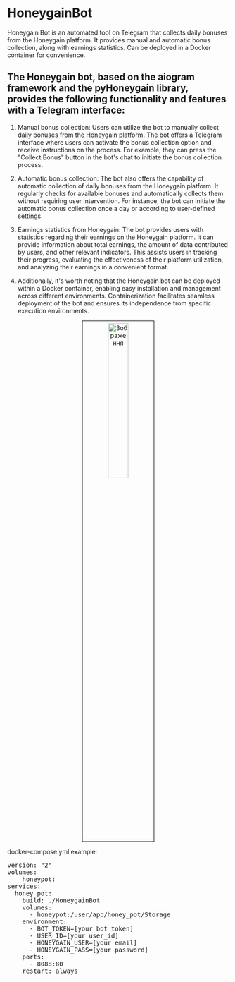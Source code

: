 # HoneygainBot
Honeygain Bot is an automated tool on Telegram that collects daily bonuses from the Honeygain platform. It provides manual and automatic bonus collection, along with earnings statistics. Can be deployed in a Docker container for convenience.

## The Honeygain bot, based on the aiogram framework and the pyHoneygain library, provides the following functionality and features with a Telegram interface:

1. Manual bonus collection: Users can utilize the bot to manually collect daily bonuses from the Honeygain platform. The bot offers a Telegram interface where users can activate the bonus collection option and receive instructions on the process. For example, they can press the "Collect Bonus" button in the bot's chat to initiate the bonus collection process.

2. Automatic bonus collection: The bot also offers the capability of automatic collection of daily bonuses from the Honeygain platform. It regularly checks for available bonuses and automatically collects them without requiring user intervention. For instance, the bot can initiate the automatic bonus collection once a day or according to user-defined settings.

3. Earnings statistics from Honeygain: The bot provides users with statistics regarding their earnings on the Honeygain platform. It can provide information about total earnings, the amount of data contributed by users, and other relevant indicators. This assists users in tracking their progress, evaluating the effectiveness of their platform utilization, and analyzing their earnings in a convenient format.

4. Additionally, it's worth noting that the Honeygain bot can be deployed within a Docker container, enabling easy installation and management across different environments. Containerization facilitates seamless deployment of the bot and ensures its independence from specific execution environments.

<p align="center">
  <img src="https://github.com/NickolaiHula/HoneygainBot/assets/93491542/67540bf8-43c7-499b-9ce6-e26aef465f7c" alt="Зображення" style="border: 1px solid black; padding: 5px; width: 30%; height: auto;">
</p>

<span>docker-compose.yml example:</span>
<p align="center">
<pre>
version: "2"
volumes:
    honeypot:
services:
  honey_pot:
    build: ./HoneygainBot
    volumes:
      - honeypot:/user/app/honey_pot/Storage
    environment:
      - BOT_TOKEN=[your bot token]
      - USER_ID=[your user_id]
      - HONEYGAIN_USER=[your email]
      - HONEYGAIN_PASS=[your password]
    ports:
      - 8088:80
    restart: always
</pre>
</p>


